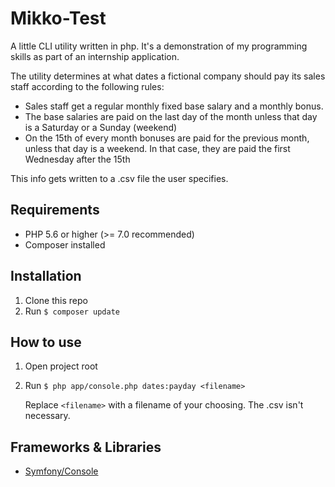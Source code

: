 # Mikko-Test
A little CLI utility written in php. It's a demonstration of my programming
skills as part of an internship application.

The utility determines at what dates a fictional company should pay its sales
staff according to the following rules:

- Sales staff get a regular monthly fixed base salary and a monthly bonus.
- The base salaries are paid on the last day of the month unless that day is a Saturday or a Sunday
  (weekend)
- On the 15th of every month bonuses are paid for the previous month, unless that day is a weekend. In
  that case, they are paid the first Wednesday after the 15th

This info gets written to a .csv file the user specifies.

## Requirements
- PHP 5.6 or higher (>= 7.0 recommended)
- Composer installed

## Installation
1. Clone this repo
2. Run `$ composer update`

## How to use
1. Open project root
2. Run `$ php app/console.php dates:payday <filename>`

   Replace `<filename>` with a filename of your choosing. The .csv isn't necessary.

## Frameworks & Libraries
- [Symfony/Console](https://symfony.com/doc/current/components/console/introduction.html)
